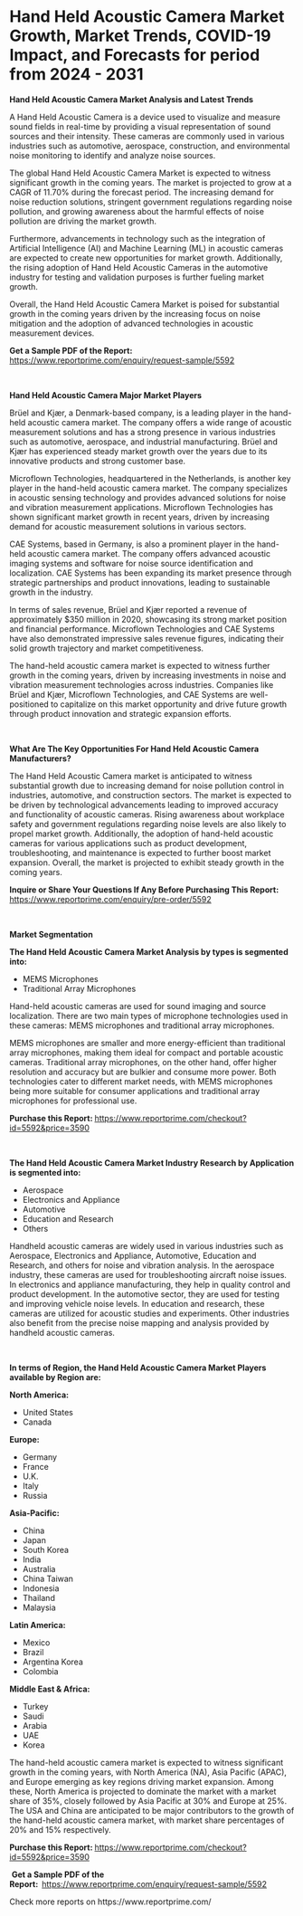<p><h1>Hand Held Acoustic Camera Market Growth, Market Trends, COVID-19 Impact, and Forecasts for period from 2024 - 2031</h1></p><p><strong>Hand Held Acoustic Camera Market Analysis and Latest Trends</strong></p>
<p><p>A Hand Held Acoustic Camera is a device used to visualize and measure sound fields in real-time by providing a visual representation of sound sources and their intensity. These cameras are commonly used in various industries such as automotive, aerospace, construction, and environmental noise monitoring to identify and analyze noise sources.</p><p>The global Hand Held Acoustic Camera Market is expected to witness significant growth in the coming years. The market is projected to grow at a CAGR of 11.70% during the forecast period. The increasing demand for noise reduction solutions, stringent government regulations regarding noise pollution, and growing awareness about the harmful effects of noise pollution are driving the market growth.</p><p>Furthermore, advancements in technology such as the integration of Artificial Intelligence (AI) and Machine Learning (ML) in acoustic cameras are expected to create new opportunities for market growth. Additionally, the rising adoption of Hand Held Acoustic Cameras in the automotive industry for testing and validation purposes is further fueling market growth.</p><p>Overall, the Hand Held Acoustic Camera Market is poised for substantial growth in the coming years driven by the increasing focus on noise mitigation and the adoption of advanced technologies in acoustic measurement devices.</p></p>
<p><strong>Get a Sample PDF of the Report:&nbsp;</strong> <a href="https://www.reportprime.com/enquiry/request-sample/5592">https://www.reportprime.com/enquiry/request-sample/5592</a></p>
<p>&nbsp;</p>
<p><strong>Hand Held Acoustic Camera Major Market Players</strong></p>
<p><p>Brüel and Kjær, a Denmark-based company, is a leading player in the hand-held acoustic camera market. The company offers a wide range of acoustic measurement solutions and has a strong presence in various industries such as automotive, aerospace, and industrial manufacturing. Brüel and Kjær has experienced steady market growth over the years due to its innovative products and strong customer base.</p><p>Microflown Technologies, headquartered in the Netherlands, is another key player in the hand-held acoustic camera market. The company specializes in acoustic sensing technology and provides advanced solutions for noise and vibration measurement applications. Microflown Technologies has shown significant market growth in recent years, driven by increasing demand for acoustic measurement solutions in various sectors.</p><p>CAE Systems, based in Germany, is also a prominent player in the hand-held acoustic camera market. The company offers advanced acoustic imaging systems and software for noise source identification and localization. CAE Systems has been expanding its market presence through strategic partnerships and product innovations, leading to sustainable growth in the industry.</p><p>In terms of sales revenue, Brüel and Kjær reported a revenue of approximately $350 million in 2020, showcasing its strong market position and financial performance. Microflown Technologies and CAE Systems have also demonstrated impressive sales revenue figures, indicating their solid growth trajectory and market competitiveness.</p><p>The hand-held acoustic camera market is expected to witness further growth in the coming years, driven by increasing investments in noise and vibration measurement technologies across industries. Companies like Brüel and Kjær, Microflown Technologies, and CAE Systems are well-positioned to capitalize on this market opportunity and drive future growth through product innovation and strategic expansion efforts.</p></p>
<p>&nbsp;</p>
<p><strong>What Are The Key Opportunities For Hand Held Acoustic Camera Manufacturers?</strong></p>
<p><p>The Hand Held Acoustic Camera market is anticipated to witness substantial growth due to increasing demand for noise pollution control in industries, automotive, and construction sectors. The market is expected to be driven by technological advancements leading to improved accuracy and functionality of acoustic cameras. Rising awareness about workplace safety and government regulations regarding noise levels are also likely to propel market growth. Additionally, the adoption of hand-held acoustic cameras for various applications such as product development, troubleshooting, and maintenance is expected to further boost market expansion. Overall, the market is projected to exhibit steady growth in the coming years.</p></p>
<p><strong>Inquire or Share Your Questions If Any Before Purchasing This Report:</strong> <a href="https://www.reportprime.com/enquiry/pre-order/5592">https://www.reportprime.com/enquiry/pre-order/5592</a></p>
<p>&nbsp;</p>
<p><strong>Market Segmentation</strong></p>
<p><strong>The Hand Held Acoustic Camera Market Analysis by types is segmented into:</strong></p>
<p><ul><li>MEMS Microphones</li><li>Traditional Array Microphones</li></ul></p>
<p><p>Hand-held acoustic cameras are used for sound imaging and source localization. There are two main types of microphone technologies used in these cameras: MEMS microphones and traditional array microphones.</p><p>MEMS microphones are smaller and more energy-efficient than traditional array microphones, making them ideal for compact and portable acoustic cameras. Traditional array microphones, on the other hand, offer higher resolution and accuracy but are bulkier and consume more power. Both technologies cater to different market needs, with MEMS microphones being more suitable for consumer applications and traditional array microphones for professional use.</p></p>
<p><strong>Purchase this Report:&nbsp;</strong><a href="https://www.reportprime.com/checkout?id=5592&price=3590">https://www.reportprime.com/checkout?id=5592&price=3590</a></p>
<p>&nbsp;</p>
<p><strong>The Hand Held Acoustic Camera Market Industry Research by Application is segmented into:</strong></p>
<p><ul><li>Aerospace</li><li>Electronics and Appliance</li><li>Automotive</li><li>Education and Research</li><li>Others</li></ul></p>
<p><p>Handheld acoustic cameras are widely used in various industries such as Aerospace, Electronics and Appliance, Automotive, Education and Research, and others for noise and vibration analysis. In the aerospace industry, these cameras are used for troubleshooting aircraft noise issues. In electronics and appliance manufacturing, they help in quality control and product development. In the automotive sector, they are used for testing and improving vehicle noise levels. In education and research, these cameras are utilized for acoustic studies and experiments. Other industries also benefit from the precise noise mapping and analysis provided by handheld acoustic cameras.</p></p>
<p>&nbsp;</p>
<p><strong>In terms of Region, the Hand Held Acoustic Camera Market Players available by Region are:</strong></p>
<p>
    <p> <strong> North America: </strong>
        <ul>
            <li>United States</li>
            <li>Canada</li>
        </ul>
        </p> 
    <p> <strong> Europe: </strong>
        <ul>
            <li>Germany</li>
            <li>France</li>
            <li>U.K.</li>
            <li>Italy</li>
            <li>Russia</li>
        </ul>
        </p> 
    <p> <strong> Asia-Pacific: </strong>
        <ul>
            <li>China</li>
            <li>Japan</li>
            <li>South Korea</li>
            <li>India</li>
            <li>Australia</li>
            <li>China Taiwan</li>
            <li>Indonesia</li>
            <li>Thailand</li>
            <li>Malaysia</li>
        </ul>
        </p> 
    <p> <strong> Latin America: </strong>
        <ul>
            <li>Mexico</li>
            <li>Brazil</li>
            <li>Argentina Korea</li>
            <li>Colombia</li>
        </ul>
        </p> 
    <p> <strong> Middle East & Africa: </strong>
        <ul>
            <li>Turkey</li>
            <li>Saudi</li>
            <li>Arabia</li>
            <li>UAE</li>
            <li>Korea</li>
        </ul>
    </p>
    </p>
<p><p>The hand-held acoustic camera market is expected to witness significant growth in the coming years, with North America (NA), Asia Pacific (APAC), and Europe emerging as key regions driving market expansion. Among these, North America is projected to dominate the market with a market share of 35%, closely followed by Asia Pacific at 30% and Europe at 25%. The USA and China are anticipated to be major contributors to the growth of the hand-held acoustic camera market, with market share percentages of 20% and 15% respectively.</p></p>
<p><strong>Purchase this Report: </strong><a href="https://www.reportprime.com/checkout?id=5592&price=3590">https://www.reportprime.com/checkout?id=5592&price=3590</a></p>
<p>&nbsp;<strong>Get a Sample PDF of the Report:&nbsp;&nbsp;</strong><a href="https://www.reportprime.com/enquiry/request-sample/5592">https://www.reportprime.com/enquiry/request-sample/5592</a></p>
<p><strong></strong></p>
<p>Check more reports on https://www.reportprime.com/</p>